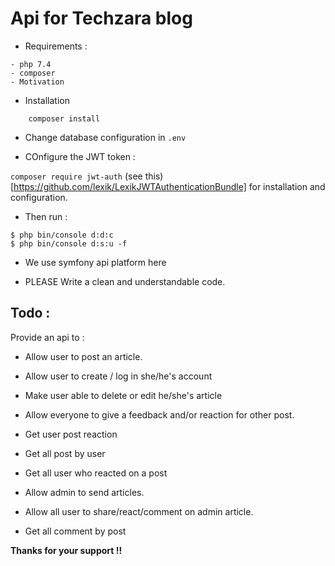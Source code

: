 # Api for Techzara blog
* Requirements :

```
- php 7.4
- composer
- Motivation
```

* Installation
```
    composer install
```

* Change database configuration in `.env`

* COnfigure the JWT token :

`composer require jwt-auth`  (see this)[https://github.com/lexik/LexikJWTAuthenticationBundle] for installation and configuration.


* Then run :
```
$ php bin/console d:d:c
$ php bin/console d:s:u -f
```

*  We use symfony api platform here

* PLEASE Write a clean and understandable code.

## Todo :

Provide an api to :

* Allow user to post an article.

* Allow user to create / log in she/he's account

* Make user able to delete or edit he/she's article

* Allow everyone to give a feedback and/or reaction for other post.

* Get user post reaction

* Get all post by user

* Get all user who reacted on a post

* Allow admin to send articles.

* Allow all user to share/react/comment on admin article.

* Get all comment by post

**Thanks for your support !!**
